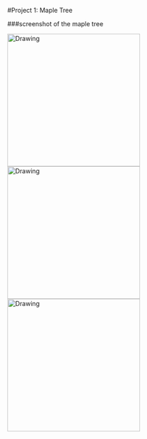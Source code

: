 #Project 1: Maple Tree

###screenshot of the maple tree


<img src="file:///Users/Cathy/Desktop/mapletree1.jpg" alt="Drawing" style="width: 300px;"/>

<img src="file:///Users/Cathy/Desktop/mapletree2.jpg" alt="Drawing" style="width: 300px;"/>

<img src="file:///Users/Cathy/Desktop/mapletree3.jpg" alt="Drawing" style="width: 300px;"/>
